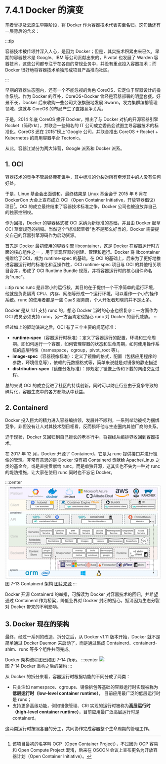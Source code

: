 # 7.4.1 Docker 的演变

笔者曾提及云原生早期阶段，将 Docker 作为容器技术代表实至名归。这句话还有一层背后的含义：

:::tip <a/>

容器技术被传颂并深入人心，是因为 Docker；但是，其实技术积累由来已久，早期的容器技术是 Google、IBM 等公司贡献出来的，Pivotal 也发展了 Warden 容器技术，这些公司都专注于在各自的常规业务中，并没有重点投入容器技术；而 Docker 很好地将容器技术单独形成项目产品推向社区。

:::

早期的容器生态圈内，还有一个不能忽视的角色 CoreOS，它定位于容器设计的操作系统。作为 Docker 的互补，CoreOS+Docker 曾经是容器部署的明星套餐。好景不长，Docker 后来收购一些公司大张旗鼓地发展 Swarm，发力集群编排管理领域，这就与 CoreOS 的布局产生了直接竞争关系。

于是，2014 年底 CoreOS 撇开 Docker，推出了与 Docker 对抗的开源容器引擎 Rocket（简称rkt），并联合一些知名的 IT 公司成立委员会试图主导容器技术的标准化。CoreOS 还在 2015“榜上”Google 公司，并联合推出 CoreOS + Rocket + Kubernetes 的商用容器平台 Tectonic。

从此，容器江湖分为两大阵营，Google 派系和 Docker 派系。

## 1. OCI 

容器技术的竞争不管最终鹿死谁手，其中标准的分裂对所有牵涉其中的人没有任何好处。

于是，Linux 基金会出面调和，最终结果是 Linux 基金会于 2015 年 6 月在 DockerCon 大会上宣布成立 OCI（Open Container Initiative，开放容器倡议）项目[^1]。OCI 的成立最终结束了容器技术标准之争，Docker 公司也被迫放弃自己的独家控制权。

作为回报，Docker 的容器格式被 OCI 采纳为新标准的基础，并且由 Docker 起草 OCI 草案规范的初稿。当然这个“标准起草者”也不是那么好当的，Docker 需要提交自己的容器引擎源码作为启动资源。

首先是 Docker 最初使用的容器引擎 libcontainer，这是 Docker 在容器运行时方面的核心组件之一 ，用于实现容器的创建、管理和运行。Docker 将 libcontainer 捐赠给了OCI，成为 runtime-spec 的基础。在 OCI 的基础上，后来为了更好地推进容器运行时的标准化和互操作性，OCI runtime-spec 项目与 OCI 的其他相关项目合并，形成了 OCI Runtime Bundle 规范，并将容器运行时的核心组件命名为"runc"。

:::tip runc
runc 是非常小的运行核，其目的在于提供一个干净简单的运行环境，他就是负责隔离 CPU、内存、网络等形成一个运行环境，可以看作一个小的操作系统。runc 的使用者都是一些 CaaS 服务商，个人开发者知晓的并不是太多。

Docker 是从 1.11 支持 runc 的，想必 Docker 当时的心态也很复杂：一方面作为 OCI 成员必须支持 runc，另一方面肯定也担心 runc 对 Docker 的替代威胁。
:::

经过如上的驱动演进之后，OCI 有了三个主要的规范标准：

- **runtime-spec**（容器运行时标准）：定义了容器运行的配置，环境和生命周期。即如何运行一个容器，如何管理容器的状态和生命周期，如何使用操作系统的底层特性（namespace，cgroup，pivot_root 等）。
- **image-spec**（容器镜像标准）：定义了镜像的格式，配置（包括应用程序的参数，环境信息等），依赖的元数据格式等，简单来说就是对镜像的静态描述
- **distribution-spec**（镜像分发标准）：即规定了镜像上传和下载的网络交互过程。

总的来说 OCI 的成立促进了社区的持续创新，同时可以防止行业由于竞争导致的碎片化，容器生态中的各方都能从中获益。

## 2. Containerd

Docker 投入巨大的精力进入容器编排领，发展并不顺利，一系列举动被视为捆绑竞争，非但没有让人对其技术刮目相看，反而损坏他与生态圈内其他厂商的关系。

迫于现状，Docker 又回归到自己擅长的老本行中，将视线从编排界收回到容器技术。

在 2017 年 12 月，Docker 开源了 Containerd，它是为 runc 提供接口并进行镜像的管理。非常有意思的是 Docker 没有把 Containerd 贡献给 Apache/Linux 之类的基金会，或是直接贡献给 runc，而是单独开源，这其实也不失为一种对 runc 的堤防措施，让大家在使用 runc 同时也不忘记 Docker。

:::center
  ![](../assets/containerd-arch.png)<br/>
  图 7-13 Containerd 架构 [图片来源](https://containerd.io/)
:::

Docker 开源 Containerd 的举措，可解读为 Docker 对容器技术的回归，并希望通过 Containerd 作为桥梁，降低业界对 Docker 封闭的担心，抵消因为生态分裂对 Docker 带来的不利影响。

## 3. Docker 现在的架构

最终，经过一系列的改造、拆分之后，从 Docker v1.11 版本开始，Docker 就不是简单通过 Docker Daemon 来启动了，而是通过集成 Containerd、containerd-shim、runc 等多个组件共同完成。

Docker 架构流程图已如图 7-14 所示。
:::center
  ![](../assets/docker-arc.png)<br/>
  图 7-14 Docker 重构之后的架构
:::

从 Docker 的拆分来看，容器运行时根据功能的不同分成了两类：
- 只关注如 namespace、cgroups、镜像拆包等基础的容器运行时实现被称为**低层运行时（low-level container runtime）**， 目前应用最广泛的低层运行时是 runc；
- 支持更多高级功能，例如镜像管理、CRI 实现的运行时被称为**高层运行时（high-level container runtime）**，目前应用最广泛高层运行时是 containerd。

这两类运行时按照各自的分工，共同协作完成容器整个生命周期的管理工作。

[^1]: 该项目最初的名字叫 OCP（Open Container Project），不过因为 OCP 容易和 Open Compute Project 混淆，后来在 OSCON 会议上宣布更名为开放容器计划（Open Container Initiative）。